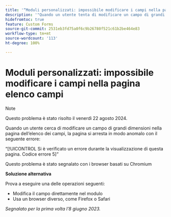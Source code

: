 ```yaml
---
title: '“Moduli personalizzati: impossibile modificare i campi nella pagina elenco campi”'
description: '"Quando un utente tenta di modificare un campo di grandi dimensioni nella pagina dell’elenco dei campi, la pagina si arresta in modo anomalo con un errore. È disponibile una soluzione alternativa.”'
hidefromtoc: true
feature: Custom Forms
source-git-commit: 2531eb3fd75a0f6c9b26780f521c61b2be464e83
workflow-type: tm+mt
source-wordcount: '113'
ht-degree: 100%

---
```



# Moduli personalizzati: impossibile modificare i campi nella pagina elenco campi

>[!NOTE]
>
>Questo problema è stato risolto il venerdì 22 agosto 2024.

Quando un utente cerca di modificare un campo di grandi dimensioni nella pagina dell’elenco dei campi, la pagina si arresta in modo anomalo con il seguente errore:

“[!UICONTROL Si è verificato un errore durante la visualizzazione di questa pagina. Codice errore 5]”

Questo problema è stato segnalato con i browser basati su Chromium

**Soluzione alternativa**

Prova a eseguire una delle operazioni seguenti:

* Modifica il campo direttamente nel modulo
* Usa un browser diverso, come Firefox o Safari

_Segnalato per la prima volta l’8 giugno 2023._
